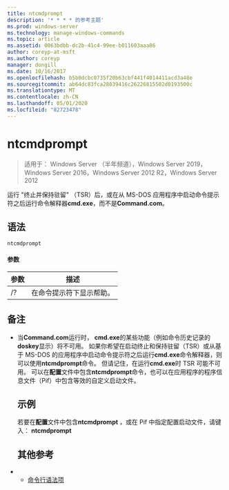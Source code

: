 ```yaml
---
title: ntcmdprompt
description: '* * * * 的参考主题'
ms.prod: windows-server
ms.technology: manage-windows-commands
ms.topic: article
ms.assetid: 0063bdbb-dc2b-41c4-99ee-b011603aaa86
author: coreyp-at-msft
ms.author: coreyp
manager: dongill
ms.date: 10/16/2017
ms.openlocfilehash: b5b0dcbc0735f20b63cbf441f4014411acd3a48e
ms.sourcegitcommit: ab64dc83fca28039416c26226815502d0193500c
ms.translationtype: MT
ms.contentlocale: zh-CN
ms.lasthandoff: 05/01/2020
ms.locfileid: "82723478"
---
```

# <a name="ntcmdprompt"></a>ntcmdprompt

> 适用于： Windows Server （半年频道），Windows Server 2019，Windows Server 2016，Windows Server 2012 R2，Windows Server 2012

运行 "终止并保持驻留" （TSR）后，或在从 MS-DOS 应用程序中启动命令提示符之后运行命令解释器**cmd.exe**，而不是**Command.com**。
## <a name="syntax"></a>语法
```
ntcmdprompt
```
#### <a name="parameters"></a>参数

| 参数 |             描述              |
|-----------|--------------------------------------|
|    /?     | 在命令提示符下显示帮助。 |

## <a name="remarks"></a>备注
- 当**Command.com**运行时， **cmd.exe**的某些功能（例如命令历史记录的**doskey**显示）将不可用。 如果你希望在启动终止和保持驻留（TSR）或从基于 MS-DOS 的应用程序中启动命令提示符之后运行**cmd.exe**命令解释器，则可以使用**ntcmdprompt**命令。 但请记住，在运行**cmd.exe**时 TSR 可能不可用。 可以在**配置**文件中包含**ntcmdprompt**命令，也可以在应用程序的程序信息文件（Pif）中包含等效的自定义启动文件。
  ## <a name="examples"></a>示例
  若要在**配置**文件中包含**ntcmdprompt** ，或在 Pif 中指定配置启动文件，请键入： **ntcmdprompt**
  ## <a name="additional-references"></a>其他参考
- - [命令行语法项](command-line-syntax-key.md)

